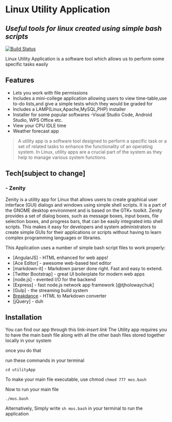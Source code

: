 # Linux Utility Application
## _Useful tools for linux created using simple bash scripts_

[![Build Status](https://travis-ci.org/joemccann/dillinger.svg?branch=master)](https://travis-ci.org/joemccann/dillinger)

Linux Utility Application is a software tool which allows us to perform some specific tasks easily

## Features

- Lets you work with file permissions
- Includes a mini-college application allowing users to view time-table,use to-do lists,and give a simple tests which they would be graded for
- Includes a LAMP(Linux,Apache,MySQL,PHP) installer
- Installer for some popular softwares -Visual Studio Code, Android Studio, WPS Office etc.
- View your CPU IDLE time
- Weather forecast app

>A utility app is a software tool designed to perform a specific task or a set of related tasks to enhance the functionality of an operating system. In Linux, utility apps are a crucial part of the system as they help to manage various system functions.

## Tech[subject to change]
### - Zenity
Zenity is a utility app for Linux that allows users to create graphical user interface (GUI) dialogs and windows using simple shell scripts. It is a part of the GNOME desktop environment and is based on the GTK+ toolkit.
Zenity provides a set of dialog boxes, such as message boxes, input boxes, file selection boxes, and progress bars, that can be easily integrated into shell scripts. This makes it easy for developers and system administrators to create simple GUIs for their applications or scripts without having to learn complex programming languages or libraries.



This Application uses a number of simple bash script files to work properly:
 
- [AngularJS] - HTML enhanced for web apps!
- [Ace Editor] - awesome web-based text editor
- [markdown-it] - Markdown parser done right. Fast and easy to extend.
- [Twitter Bootstrap] - great UI boilerplate for modern web apps
- [node.js] - evented I/O for the backend
- [Express] - fast node.js network app framework [@tjholowaychuk]
- [Gulp] - the streaming build system
- [Breakdance](https://breakdance.github.io/breakdance/) - HTML
to Markdown converter
- [jQuery] - duh


## Installation
You can find our app through this link-*insert link*
The Utility app requires you to have the main bash file along with all the other bash files stored together locally in your system

once you do that 


run these commands in your terminal

```
cd utilityApp
```
To make your main file executable, use chmod
```chmod 777 mos.bash```

Now to run your main file
```
./mos.bash

```
Alternatively,
Simply write
```sh mos.bash```
in your terminal to run the application



